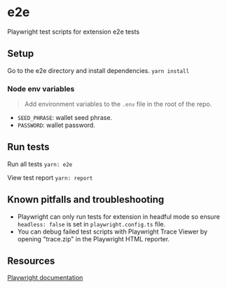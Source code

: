 # e2e

Playwright test scripts for extension e2e tests

## Setup

Go to the e2e directory and install dependencies.
`yarn install`

### Node env variables

> Add environment variables to the `.env` file in the root of the repo.

- `SEED_PHRASE`: wallet seed phrase.
- `PASSWORD`: wallet password.

## Run tests

Run all tests
`yarn: e2e`

View test report
`yarn: report`

## Known pitfalls and troubleshooting

- Playwright can only run tests for extension in headful mode so ensure `headless: false` is set in `playwright.config.ts` file.
- You can debug failed test scripts with Playwright Trace Viewer by opening "trace.zip" in the Playwright HTML reporter.

## Resources

[Playwright documentation](https://playwright.dev/docs/intro)